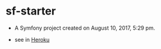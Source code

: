 sf-starter
=======

- A Symfony project created on August 10, 2017, 5:29 pm.

- see in [Heroku](https://sf-starter.herokuapp.com/)
